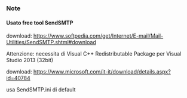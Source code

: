 ### Note

#### Usato free tool SendSMTP
download: https://www.softpedia.com/get/Internet/E-mail/Mail-Utilities/SendSMTP.shtml#download

Attenzione: necessita di Visual C++ Redistributable Package per Visual Studio 2013 (32bit)

download: https://www.microsoft.com/it-it/download/details.aspx?id=40784

usa SendSMTP.ini di default
